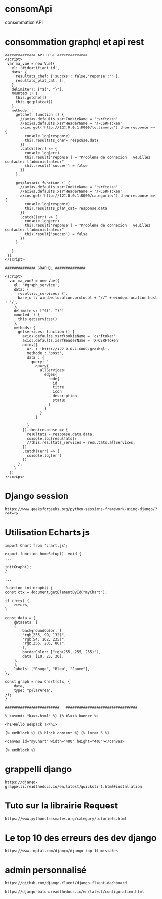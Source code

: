 # consomApi
 consommation API
 
 # consommation graphql et api rest
 
  
    ############## API REST ##############
    <script>
     var ma_vue = new Vue({
       el: '#identifiant_id',
       data: { 
         resultats_chef: {'succes': false,'reponse':'' },
         resultats_plat_cat: [],
       },
       delimiters: ["${", "}"],
       mounted () {
         this.getchef()
         this.getplatcat()
       },
       methods: {
         getchef: function () {
           //axios.defaults.xsrfCookieName = 'csrftoken'
           //axios.defaults.xsrfHeaderName = 'X-CSRFToken'
           axios.get('http://127.0.0.1:8000/testimony/').then(response => {
             console.log(response)
             this.resultats_chef= response.data  
           })
           .catch((err) => {
             console.log(err)
             this.result['reponse'] = "Probleme de connexion , veuillez contactez l'administrateur"
             this.result['succes'] = false
           })
         },

         getplatcat: function () {
           //axios.defaults.xsrfCookieName = 'csrftoken'
           //axios.defaults.xsrfHeaderName = 'X-CSRFToken'
           axios.get('http://127.0.0.1:8000/categorie/').then(response => {
             console.log(response)
             this.resultats_plat_cat= response.data  
           })
           .catch((err) => {
             console.log(err)
             this.result['reponse'] = "Probleme de connexion , veuillez contactez l'administrateur"
             this.result['succes'] = false
           })
         }

       }
     })
    </script>
    
    ############## GRAPHQL ##############

    <script>
      var ma_vue2 = new Vue({
        el: '#graph_service',
        data: { 
          resultats_services: {},
          base_url: window.location.protocol + "//" + window.location.host + '/',
        },
        delimiters: ["${", "}"],
        mounted () {
          this.getservices()
        },
        methods: {
          getservices: function () {
            axios.defaults.xsrfCookieName = 'csrftoken'
            axios.defaults.xsrfHeaderName = 'X-CSRFToken'
            axios({
              url : 'http://127.0.0.1:8000/graphql',
              methode : 'post',
              data : {
                query: `
                  query{
                    allServices{
                      edges{
                        node{
                          id
                          titre
                          icon
                          description
                          status
                        }
                      }
                    }
                  }
                `
              }
            }).then(response => {
              resultats = response.data.data;  
              console.log(resultats);
              //this.resultats_services = resultats.allServices;
            })
            .catch((err) => {
              console.log(err)
            })
          },
        }
      })
    </script>
 
 
# Django session
    https://www.geeksforgeeks.org/python-sessions-framework-using-django/?ref=rp


# Utilisation Echarts js
    import Chart from "chart.js";

    export function homeSetup(): void {
    ...

    initGraph();
    }

    ...

    function initGraph() {
    const ctx = document.getElementById("myChart");

    if (!ctx) {
        return;
    }

    const data = {
        datasets: [
        {
            backgroundColor: [
            "rgb(255, 99, 132)",
            "rgb(54, 162, 235)",
            "rgb(255, 206, 86)",
            ],
            borderColor: ["rgb(255, 255, 255)"],
            data: [10, 20, 30],
        },
        ],
        labels: ["Rouge", "Bleu", "Jaune"],
    };

    const graph = new Chart(ctx, {
        data,
        type: "polarArea",
    });
    }

    #########################   #################################

    % extends "base.html" %} {% block banner %}

    <h1>Hello Webpack !</h1>

    {% endblock %} {% block content %} {% lorem 5 %}

    <canvas id="myChart" width="400" height="400"></canvas>

    {% endblock %}


# grappelli django
    https://django-grappelli.readthedocs.io/en/latest/quickstart.html#installation

# Tuto sur la librairie Request
    https://www.pythonclassmates.org/category/tutoriels.html

# Le top 10 des erreurs des dev django
    https://www.toptal.com/django/django-top-10-mistakes

# admin personnalisé
    https://github.com/django-fluent/django-fluent-dashboard

    https://django-baton.readthedocs.io/en/latest/configuration.html
